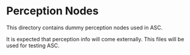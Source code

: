 # Perception Nodes

This directory contains dummy perception nodes used in ASC.

It is expected that perception info will come externally. This files will be used for testing ASC.
